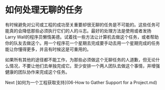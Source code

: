 # 如何处理无聊的任务

有时候避免对公司或工程的成功至关重要却很无聊的任务是不可能的。这些任务可能真的会降低那些必须执行它们的人的斗志。最好的处理方法是使用或者发扬Larry Wall的程序员懒惰美德。试着找一些方法让计算机去做这个任务，或者帮助你的队友去做这个。用一个程序花一个星期去完成要手动去用一个星期完成的任务能让你懂得更多，并且有时候这是可重用的。

如果所有其他的途径都不能工作，为那些必须做这个无聊任务的人道歉，但无论什么情况，不要让他们去单独完成它。至少安排一个两人团队去做这个事情，并增强健康的团队协作来完成这个任务。

Next [如何为一个工程获取支持](06-How to Gather Support for a Project.md)
